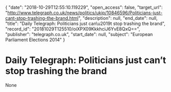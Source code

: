 {
  "date": "2018-10-29T12:55:10.119229", 
  "open_access": false, 
  "target_url": "http://www.telegraph.co.uk/news/politics/ukip/10846596/Politicians-just-cant-stop-trashing-the-brand.html", 
  "description": null, 
  "end_date": null, 
  "title": "Daily Telegraph: Politicians just can\u2019t stop trashing the brand", 
  "record_id": "20181029T125510/oiXPX09KkkhciJ6YvE8QxQ==", 
  "publisher": "telegraph.co.uk", 
  "start_date": null, 
  "subject": "European Parliament Elections 2014"
}

# Daily Telegraph: Politicians just can’t stop trashing the brand

None